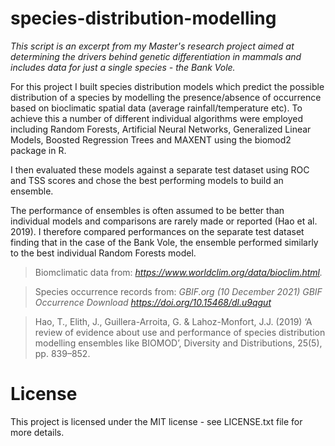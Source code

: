 # species-distribution-modelling
*This script is an excerpt from my Master's research project aimed at determining the drivers behind genetic differentiation in mammals and includes data for just a single species - the Bank Vole.*

For this project I built species distribution models which predict the possible distribution of a species by modelling the presence/absence of occurrence based on bioclimatic spatial data (average rainfall/temperature etc). To achieve this a number of different individual algorithms were employed including Random Forests, Artificial Neural Networks, Generalized Linear Models, Boosted Regression Trees and MAXENT using the biomod2 package in R.

I then evaluated these models against a separate test dataset using ROC and TSS scores and chose the best performing models to build an ensemble.

The performance of ensembles is often assumed to be better than individual models and comparisons are rarely made or reported (Hao et al. 2019). I therefore compared performances on the separate test dataset finding that in the case of the Bank Vole, the ensemble performed similarly to the best individual Random Forests model.

> Biomclimatic data from: *https://www.worldclim.org/data/bioclim.html.*

> Species occurrence records from: *GBIF.org (10 December 2021) GBIF Occurrence Download https://doi.org/10.15468/dl.u9qgut*

> Hao, T., Elith, J., Guillera-Arroita, G. & Lahoz-Monfort, J.J. (2019) ‘A review of evidence about use and performance of species distribution modelling ensembles like BIOMOD’, Diversity and Distributions, 25(5), pp. 839–852.

# License

This project is licensed under the MIT license - see LICENSE.txt file for more details.
